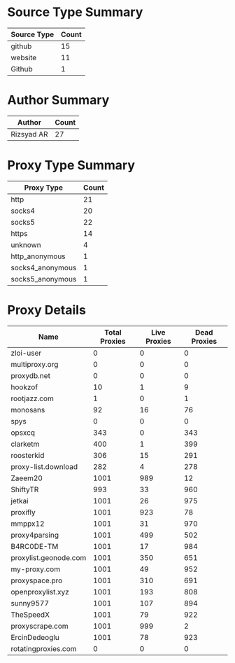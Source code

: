 # Source Type Summary

| Source Type | Count |
|-------------|-------|
| github | 15 |
| website | 11 |
| Github | 1 |


# Author Summary

| Author | Count |
|--------|-------|
| Rizsyad AR | 27 |


# Proxy Type Summary

| Proxy Type | Count |
|------------|-------|
| http | 21 |
| socks4 | 20 |
| socks5 | 22 |
| https | 14 |
| unknown | 4 |
| http_anonymous | 1 |
| socks4_anonymous | 1 |
| socks5_anonymous | 1 |


# Proxy Details

| Name | Total Proxies | Live Proxies | Dead Proxies |
|------|---------------|--------------|---------------|
| zloi-user | 0 | 0 | 0 |
| multiproxy.org | 0 | 0 | 0 |
| proxydb.net | 0 | 0 | 0 |
| hookzof | 10 | 1 | 9 |
| rootjazz.com | 1 | 0 | 1 |
| monosans | 92 | 16 | 76 |
| spys | 0 | 0 | 0 |
| opsxcq | 343 | 0 | 343 |
| clarketm | 400 | 1 | 399 |
| roosterkid | 306 | 15 | 291 |
| proxy-list.download | 282 | 4 | 278 |
| Zaeem20 | 1001 | 989 | 12 |
| ShiftyTR | 993 | 33 | 960 |
| jetkai | 1001 | 26 | 975 |
| proxifly | 1001 | 923 | 78 |
| mmppx12 | 1001 | 31 | 970 |
| proxy4parsing | 1001 | 499 | 502 |
| B4RC0DE-TM | 1001 | 17 | 984 |
| proxylist.geonode.com | 1001 | 350 | 651 |
| my-proxy.com | 1001 | 49 | 952 |
| proxyspace.pro | 1001 | 310 | 691 |
| openproxylist.xyz | 1001 | 193 | 808 |
| sunny9577 | 1001 | 107 | 894 |
| TheSpeedX | 1001 | 79 | 922 |
| proxyscrape.com | 1001 | 999 | 2 |
| ErcinDedeoglu | 1001 | 78 | 923 |
| rotatingproxies.com | 0 | 0 | 0 |
